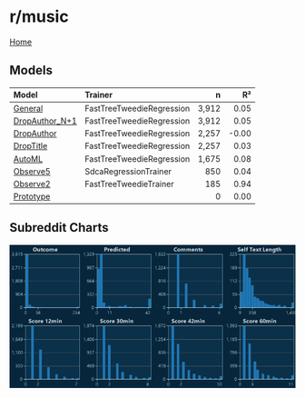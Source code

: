 # r/music

[Home](../index.md)

## Models

|Model|Trainer|n|R²|
|:---|:---|---:|---:|
|[General](models/guess_music_General.md)|FastTreeTweedieRegression|3,912|0.05|
|[DropAuthor_N+1](models/guess_music_DropAuthor_N+1.md)|FastTreeTweedieRegression|3,912|0.05|
|[DropAuthor](models/guess_music_DropAuthor.md)|FastTreeTweedieRegression|2,257|-0.00|
|[DropTitle](models/guess_music_DropTitle.md)|FastTreeTweedieRegression|2,257|0.03|
|[AutoML](models/guess_music_AutoML.md)|FastTreeTweedieRegression|1,675|0.08|
|[Observe5](models/guess_music_Observe5.md)|SdcaRegressionTrainer|850|0.04|
|[Observe2](models/guess_music_Observe2.md)|FastTreeTweedieTrainer|185|0.94|
|[Prototype](models/guess_music_Prototype.md)||0|0.00|

## Subreddit Charts

![r/music Distributions](../images/guess_music_Distributions.png "r/music Distributions")

